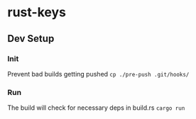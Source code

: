 # rust-keys

## Dev Setup
### Init
Prevent bad builds getting pushed
`cp ./pre-push .git/hooks/`

### Run
The build will check for necessary deps in build.rs
`cargo run`
